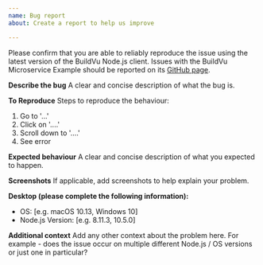 ```yaml
---
name: Bug report
about: Create a report to help us improve

---
```


Please confirm that you are able to reliably reproduce the issue using the latest version of the BuildVu Node.js client. Issues with the BuildVu Microservice Example should be reported on its [GitHub page](https://github.com/idrsolutions/buildvu-microservice-example/issues).

**Describe the bug**
A clear and concise description of what the bug is.

**To Reproduce**
Steps to reproduce the behaviour:
1. Go to '...'
2. Click on '....'
3. Scroll down to '....'
4. See error

**Expected behaviour**
A clear and concise description of what you expected to happen.

**Screenshots**
If applicable, add screenshots to help explain your problem.

**Desktop (please complete the following information):**
 - OS: [e.g. macOS 10.13, Windows 10]
 - Node.js Version: [e.g. 8.11.3, 10.5.0]

**Additional context**
Add any other context about the problem here.
For example - does the issue occur on multiple different Node.js / OS versions or just one in particular?

